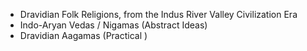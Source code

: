 - Dravidian Folk Religions, from the Indus River Valley Civilization Era
- Indo-Aryan Vedas / Nigamas (Abstract Ideas)
- Dravidian Aagamas (Practical )